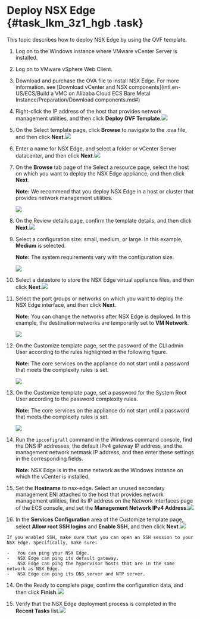 # Deploy NSX Edge {#task_lkm_3z1_hgb .task}

This topic describes how to deploy NSX Edge by using the OVF template.

1.  Log on to the Windows instance where VMware vCenter Server is installed.
2.  Log on to VMware vSphere Web Client.
3.  Download and purchase the OVA file to install NSX Edge. For more information. see [Download vCenter and NSX components](intl.en-US/ECS/Build a VMC on Alibaba Cloud ECS Bare Metal Instance/Preparation/Download components.md#)

1.   Right-click the IP address of the host that provides network management utilities, and then click **Deploy OVF Template**.![](http://static-aliyun-doc.oss-cn-hangzhou.aliyuncs.com/assets/img/85017/154859231635901_en-US.png)

 
2.  On the Select template page, click **Browse** to navigate to the .ova file, and then click **Next**.![](http://static-aliyun-doc.oss-cn-hangzhou.aliyuncs.com/assets/img/85017/154859231635905_en-US.png) 
3.   Enter a name for NSX Edge, and select a folder or vCenter Server datacenter, and then click **Next**.![](http://static-aliyun-doc.oss-cn-hangzhou.aliyuncs.com/assets/img/85017/154859231635906_en-US.png)

 
4.  On the **Browse** tab page of the Select a resource page, select the host on which you want to deploy the NSX Edge appliance, and then click **Next**. 

    **Note:** We recommend that you deploy NSX Edge in a host or cluster that provides network management utilities.

    ![](http://static-aliyun-doc.oss-cn-hangzhou.aliyuncs.com/assets/img/85017/154859231735907_en-US.png)

5.   On the Review details page, confirm the template details, and then click **Next**.![](http://static-aliyun-doc.oss-cn-hangzhou.aliyuncs.com/assets/img/85017/154859231735908_en-US.png)

 
6.  Select a configuration size: small, medium, or large. In this example, **Medium** is selected. 

    **Note:** The system requirements vary with the configuration size.

    ![](http://static-aliyun-doc.oss-cn-hangzhou.aliyuncs.com/assets/img/85017/154859231735910_en-US.png)

7.   Select a datastore to store the NSX Edge virtual appliance files, and then click **Next**.![](http://static-aliyun-doc.oss-cn-hangzhou.aliyuncs.com/assets/img/85017/154859231735911_en-US.png)

 
8.  Select the port groups or networks on which you want to deploy the NSX Edge interface, and then click **Next**. 

    **Note:** You can change the networks after NSX Edge is deployed. In this example, the destination networks are temporarily set to **VM Network**.

    ![](http://static-aliyun-doc.oss-cn-hangzhou.aliyuncs.com/assets/img/85017/154859231735912_en-US.png)

9.  On the Customize template page, set the password of the CLI admin User according to the rules highlighted in the following figure. 

    **Note:** The core services on the appliance do not start until a password that meets the complexity rules is set.

    ![](http://static-aliyun-doc.oss-cn-hangzhou.aliyuncs.com/assets/img/83722/154859231735536_en-US.png)

10. On the Customize template page, set a password for the System Root User according to the password complexity rules. 

    **Note:** The core services on the appliance do not start until a password that meets the complexity rules is set.

    ![](http://static-aliyun-doc.oss-cn-hangzhou.aliyuncs.com/assets/img/83722/154859231735537_en-US.png)

11. Run the `ipconfig/all` command in the Windows command console, find the DNS IP addresses, the default IPv4 gateway IP address, and the management network netmask IP address, and then enter these settings in the corresponding fields. 

    **Note:** NSX Edge is in the same network as the Windows instance on which the vCenter is installed.

12.  Set the **Hostname** to nsx-edge. Select an unused secondary management ENI attached to the host that provides network management utilities, find its IP address on the Network Interfaces page of the ECS console, and set the **Management Network IPv4 Address**.![](http://static-aliyun-doc.oss-cn-hangzhou.aliyuncs.com/assets/img/85017/154859231735915_en-US.png)

  
13.  In the **Services Configuration** area of the Customize template page, select **Allow root SSH logins** and **Enable SSH**, and then click **Next**.![](http://static-aliyun-doc.oss-cn-hangzhou.aliyuncs.com/assets/img/85017/154859231735916_en-US.png)

  

    If you enabled SSH, make sure that you can open an SSH session to your NSX Edge. Specifically, make sure:

    -   You can ping your NSX Edge.
    -   NSX Edge can ping its default gateway.
    -   NSX Edge can ping the hypervisor hosts that are in the same network as NSX Edge.
    -   NSX Edge can ping its DNS server and NTP server.
14.  On the Ready to complete page, confirm the configuration data, and then click **Finish**.![](http://static-aliyun-doc.oss-cn-hangzhou.aliyuncs.com/assets/img/85017/154859231735917_en-US.png)

  
15.  Verify that the NSX Edge deployment process is completed in the **Recent Tasks** list.![](http://static-aliyun-doc.oss-cn-hangzhou.aliyuncs.com/assets/img/85017/154859231735926_en-US.png)

 

